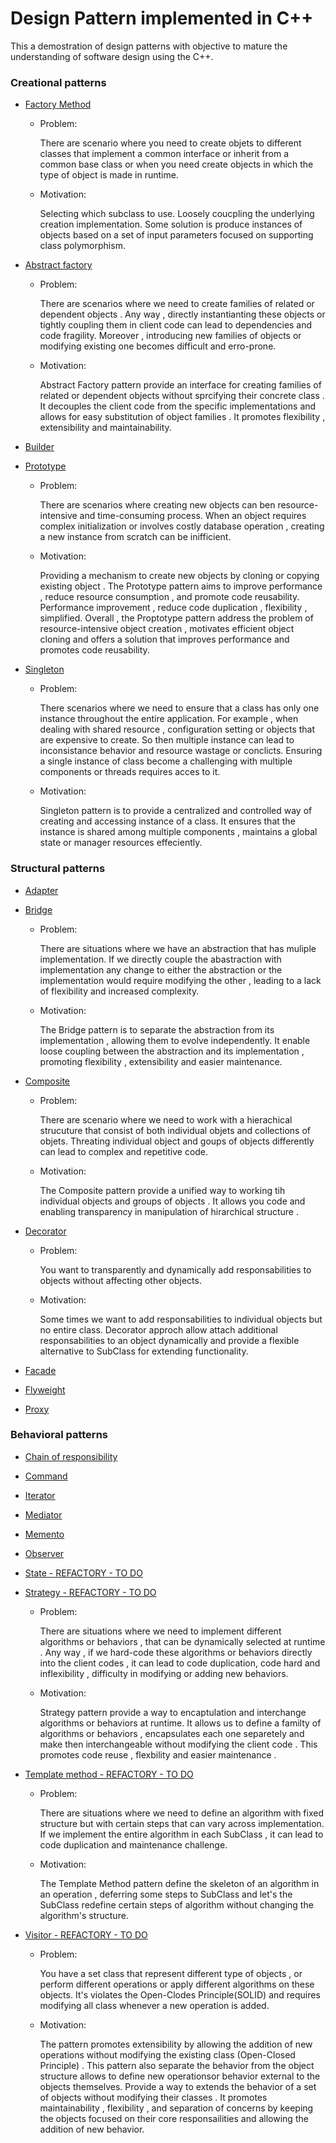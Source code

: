 # Design Pattern implemented in C++

This a demostration of design patterns with objective to mature the understanding of software design using the C++.



### Creational patterns

  -  [Factory Method](https://github.com/sleevs/Design-Pattern/blob/master/creational/FactoryMethod.cpp)

      - Problem:
      
           There are scenario where you need to create objets to different classes that implement a common interface or inherit from a common base class or when you need create objects in which the type of object is made in runtime.
      - Motivation:

           Selecting which subclass to use.
                  Loosely coucpling the underlying creation implementation.
           Some solution is produce instances of objects based on a set of input parameters focused on supporting class polymorphism.

   
  -  [Abstract factory](https://github.com/sleevs/Design-Pattern/blob/master/creational/AbstractFactory.cpp)
       - Problem:
          
         There are scenarios where we need to create families of related or dependent objects . Any way , directly instantianting these objects or tightly coupling them in client code can lead to dependencies and code fragility. Moreover , introducing new families of objects or modifying existing one becomes difficult and erro-prone.
         
       - Motivation:

         Abstract Factory pattern provide an interface for creating families of related or dependent objects without sprcifying their concrete class . It decouples the client code from the specific implementations and allows for easy substitution of object families . It promotes flexibility , extensibility and maintainability.
         
  -  [Builder](https://github.com/sleevs/Design-Pattern/blob/master/creational/BuilderPattern.cpp)      
  -  [Prototype](https://github.com/sleevs/Design-Pattern/blob/master/creational/Prototype.cpp)

        - Problem:

           There are scenarios where creating new objects can ben resource-intensive and time-consuming process. When an object requires complex initialization or involves costly database operation  , creating a new instance from scratch can be inifficient.
      - Motivation:

           Providing a mechanism to create new objects by cloning or copying existing object . The Prototype pattern aims to improve performance , reduce resource consumption , and promote code reusability.
                Performance improvement , reduce code duplication , flexibility , simplified. Overall , the Proptotype pattern address the problem of resource-intensive object creation , motivates efficient object cloning and offers a solution that improves performance and promotes code reusability.
        
  -  [Singleton](https://github.com/sleevs/Design-Pattern/blob/master/creational/Singleton.cpp)
      
      - Problem:
      
           There scenarios where we need to ensure that a class has only one instance throughout the entire application.
            For example , when dealing with shared resource , configuration setting or objects that are expensive to create. So then multiple instance can lead to inconsistance behavior and resource wastage or conclicts.
        Ensuring a single instance of class become a challenging with multiple components or threads requires acces to it. 
        
      - Motivation:

          Singleton pattern is to provide a centralized and controlled way of creating and accessing instance of a class. It ensures that the instance is shared among multiple components , maintains a global state or manager resources effeciently.
   
### Structural patterns

  -  [Adapter](https://github.com/sleevs/Design-Pattern/blob/master/structural/AdapterPattern.cpp)
  -  [Bridge](https://github.com/sleevs/Design-Pattern/blob/master/structural/BridgePattern.cpp)

       - Problem:

         There are situations where we have an abstraction that has muliple implementation. If we directly couple the abastraction with implementation any change to either the abstraction or the implementation would require modifying the other , leading to a lack of flexibility and increased complexity.
   
       - Motivation:

         The Bridge pattern is to separate the abstraction from its implementation , allowing them to evolve independently. It enable loose coupling between the abstraction and its implementation , promoting flexibility , extensibility and easier maintenance.
         
  -  [Composite](https://github.com/sleevs/Design-Pattern/blob/master/structural/CompositePattern.cpp)

      - Problem:

           There are scenario where we need to work with a hierachical strucuture that consist of both individual objets and collections of objets. Threating individual object and goups of objects differently can lead to complex and repetitive code.
        
      - Motivation:

          The Composite pattern provide a unified way to working tih individual objects and groups of objects . It allows you code and enabling transparency in manipulation of hirarchical structure .
        
  -  [Decorator](https://github.com/sleevs/Design-Pattern/blob/master/structural/DecoratorPattern.cpp)

      - Problem:

           You want to transparently and dynamically add responsabilities to objects without affecting other objects.
      - Motivation:
      
           Some times we want to add responsabilities to individual objects but no entire class.
           Decorator approch allow attach additional  responsabilities to an object dynamically  and provide a flexible alternative to SubClass for extending functionality.
        
  -  [Facade](https://github.com/sleevs/Design-Pattern/blob/master/structural/FacadePattern.cpp)
  -  [Flyweight](https://github.com/sleevs/Design-Pattern/blob/master/structural/FlyweightPattern.cpp)
  -  [Proxy](https://github.com/sleevs/Design-Pattern/blob/master/structural/ProxyPattern.cpp)


### Behavioral patterns

  -  [Chain of responsibility](https://github.com/sleevs/Design-Pattern/blob/master/behavioral/ChainOfResponsabilityPattern.cpp)
  -  [Command](https://github.com/sleevs/Design-Pattern/blob/master/behavioral/CommandPattern.cpp)
  -  [Iterator](https://github.com/sleevs/Design-Pattern/blob/master/behavioral/IteratorPattern.cpp)
  -  [Mediator](https://github.com/sleevs/Design-Pattern/blob/master/behavioral/MediatorPattern.cpp)
  -  [Memento](https://github.com/sleevs/Design-Pattern/blob/master/behavioral/MementoPattern.cpp)
  -  [Observer](https://github.com/sleevs/Design-Pattern/blob/master/behavioral/ObserverPattern.cpp)
  -  [State - REFACTORY - TO DO](https://github.com/sleevs/Design-Pattern/blob/master/behavioral/StatePattern.cpp)
  -  [Strategy - REFACTORY - TO DO](https://github.com/sleevs/Design-Pattern/blob/master/behavioral/StrategyPattern.cpp)
        
        - Problem:

          There are situations where we need to implement different algorithms or behaviors , that can be dynamically selected at runtime . Any way , if we hard-code these algorithms or behaviors directly into the client codes , it can lead to code duplication, code hard and inflexibility , difficulty in modifying or adding new behaviors.

        - Motivation:

          Strategy pattern provide a way to encaptulation and interchange algorithms or behaviors at runtime. It allows us to define a familty of algorithms or behaviors , encapsulates each one separetely and make then interchangeable without modifying the client code . This promotes code reuse , flexbility and easier maintenance .
  -  [Template method - REFACTORY - TO DO](https://github.com/sleevs/Design-Pattern/blob/master/behavioral/TemplateMethodPattern.cpp)

      - Problem:

        There are situations where we need to define an algorithm with fixed structure but with certain steps that can vary across implementation. If we implement the entire algorithm in each SubClass , it can lead to code duplication and maintenance challenge.

      - Motivation:

        The Template Method pattern define the skeleton of an algorithm in an operation , deferring some steps to SubClass and let's the SubClass redefine certain steps of algorithm without changing the algorithm's structure.

          
  -  [Visitor - REFACTORY - TO DO](https://github.com/sleevs/Design-Pattern/blob/master/behavioral/VisitorPattern.cpp)

      - Problem:

           You have a set class that represent different type of objects , or perform different operations or apply different algorithms on these objects. It's violates the Open-Clodes Principle(SOLID) and requires modifying all class whenever a new operation is added.
      - Motivation:

           The pattern promotes extensibility by allowing the addition of new operations without modifying the existing class (Open-Closed Principle) . This pattern also separate the behavior from the object structure allows to define new operationsor behavior external to the objects themselves.
           Provide a way to extends the behavior of a set of objects without modifying their classes . It promotes maintainability , flexibility , and separation of concerns by keeping the objects focused on their core responsailities and allowing the addition of new behavior.

